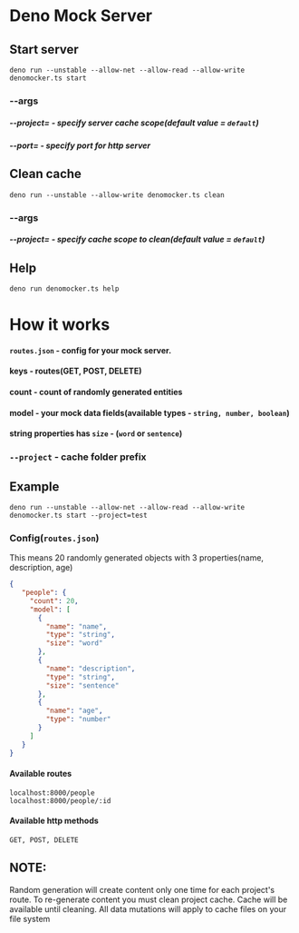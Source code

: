 # Deno Mock Server

## Start server  
`deno run --unstable --allow-net --allow-read --allow-write denomocker.ts start`

### --args
##### --project= - specify server cache scope(default value = `default`)
##### --port= - specify port for http server

## Clean cache
`deno run --unstable --allow-write denomocker.ts clean`

### --args
##### --project= - specify cache scope to clean(default value = `default`)

## Help
`deno run denomocker.ts help`


# How it works

#### `routes.json` - config for your mock server.
#### keys - routes(GET, POST, DELETE)
#### count - count of randomly generated entities
#### model - your mock data fields(available types - `string, number, boolean`)

#### string properties has `size` - (`word` or `sentence`)

### `--project` - cache folder prefix

## Example

`deno run --unstable --allow-net --allow-read --allow-write denomocker.ts start --project=test`
### Config(`routes.json`)
This means 20 randomly generated objects with 3 properties(name, description, age)
```json
{
   "people": {
     "count": 20,
     "model": [
       {
         "name": "name",
         "type": "string",
         "size": "word"
       },
       {
         "name": "description",
         "type": "string",
         "size": "sentence"
       },
       {
         "name": "age",
         "type": "number"
       }
     ]
   }
}
```

#### Available routes
````
localhost:8000/people
localhost:8000/people/:id
````

#### Available http methods
````
GET, POST, DELETE
````

## NOTE:
Random generation will create content only one time for each project's route.
To re-generate content you must clean project cache.
Cache will be available until cleaning. All data mutations will apply to cache files on your file system
